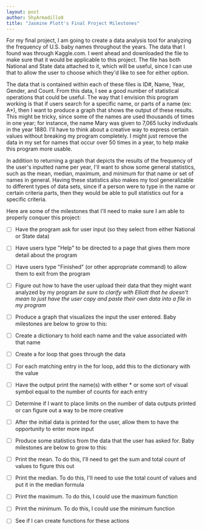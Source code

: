 ```yaml
---
layout: post
author: ShyArmadillo8
title: "Jasmine Plott's Final Project Milestones"
---
```


For my final project, I am going to create a data analysis tool for analyzing the frequency of U.S. baby names throughout the years.  The data that I found was through Kaggle.com.  I went ahead and downloaded the file to make sure that it would be applicable to this project.  The file has both National and State data attached to it, which will be useful, since I can use that to allow the user to choose which they'd like to see for either option.  

The data that is contained within each of these files is ID#, Name, Year, Gender, and Count.  From this data, I see a good number of statistical operations that could be useful.  The way that I envision this program working is that if users search for a specific name, or parts of a name (ex: A*), then I want to produce a graph that shows the output of these results.  This might be tricky, since some of the names are used thousands of times in one year; for instance, the name Mary was given to 7,065 lucky indivduals in the year 1880.  I'll have to think about a creative way to express certain values without breaking my program completely.  I might just remove the data in my set for names that occur over 50 times in a year, to help make this program more usable.

In addition to returning a graph that depicts the results of the frequency of the user's inputted name per year, I'll want to show some general statistics, such as the mean, median, maximum, and minimum for that name or set of names in general.  Having these statistics also makes my tool generalizable to different types of data sets, since if a person were to type in the name or certain criteria parts, then they would be able to pull statistics out for a specific criteria.

Here are some of the milestones that I'll need to make sure I am able to properly conquer this project:

- [ ] Have the program ask for user input (so they select from either National or State data)
- [ ] Have users type "Help" to be directed to a page that gives them more detail about the program
- [ ] Have users type "Finished" (or other appropriate command) to allow them to exit from the program
- [ ] Figure out how to have the user upload their data that they might want analyzed by my program *be sure to clarify with Elliott that he doesn't mean to just have the user copy and paste their own data into a file in my program*
- [ ] Produce a graph that visualizes the input the user entered. Baby milestones are below to grow to this:
- [ ] Create a dictionary to hold each name and the value associated with that name
- [ ] Create a for loop that goes through the data
- [ ] For each matching entry in the for loop, add this to the dictionary with the value
- [ ] Have the output print the name(s) with either * or some sort of visual symbol equal to the number of counts for each entry
- [ ] Determine if I want to place limits on the number of data outputs printed or can figure out a way to be more creative
- [ ] After the initial data is printed for the user, allow them to have the opportunity to enter more input
- [ ] Produce some statistics from the data that the user has asked for. Baby milestones are below to grow to this:
- [ ] Print the mean.  To do this, I'll need to get the sum and total count of values to figure this out
- [ ] Print the median.  To do this, I'll need to use the total count of values and put it in the median formula
- [ ] Print the maximum. To do this, I could use the maximum function 
- [ ] Print the minimum.  To do this, I could use the minimum function
- [ ] See if I can create functions for these actions
      
      
